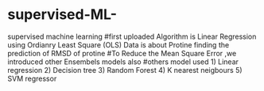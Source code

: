 # supervised-ML-
supervised machine learning
#first uploaded Algorithm is Linear Regression using Ordianry Least Square (OLS)
Data is about Protine 
finding the prediction of RMSD of protine
#To Reduce the Mean Square Error ,we introduced other Ensembels models also
#others model used 1) Linear regression
                   2) Decision tree
                   3) Random Forest
                   4) K nearest neigbours
                   5) SVM regressor
